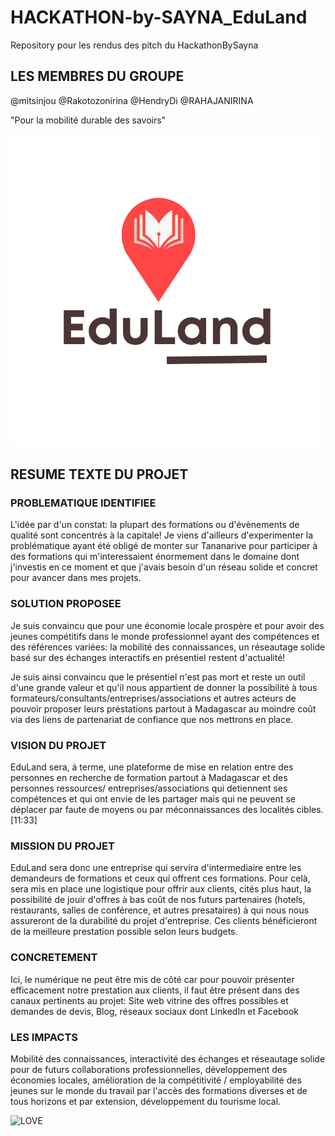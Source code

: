 # HACKATHON-by-SAYNA_EduLand

Repository pour les rendus des pitch du HackathonBySayna

## LES MEMBRES DU GROUPE

@mitsinjou
@Rakotozonirina
@HendryDi
@RAHAJANIRINA

"Pour la mobilité durable des savoirs"

![LOGO](./logo-EduLand.png)

## RESUME TEXTE DU PROJET

### PROBLEMATIQUE IDENTIFIEE

L'idée par d'un constat: la plupart des formations ou d'évènements de qualité sont concentrés à la capitale! Je viens d'ailleurs d'experimenter la problématique ayant été obligé de monter sur Tananarive pour participer à des formations qui m'interessaient énormement dans le domaine dont j'investis en ce moment et que j'avais besoin d'un réseau solide et concret pour avancer dans mes projets.

### SOLUTION PROPOSEE

Je suis convaincu que pour une économie locale prospère et pour avoir des jeunes compétitifs dans le monde professionnel ayant des compétences et des références variées: la mobilité des connaissances, un réseautage solide basé sur des échanges interactifs en présentiel restent d'actualité!

Je suis ainsi convaincu que le présentiel n'est pas mort et reste un outil d'une grande valeur et qu'il nous appartient de donner la possibilité à tous formateurs/consultants/entreprises/associations et autres acteurs de pouvoir proposer leurs préstations partout à Madagascar au moindre coût via des liens de partenariat de confiance que nos mettrons en place.

### VISION DU PROJET

EduLand sera, à terme, une plateforme de mise en relation entre des personnes en recherche de formation partout à Madagascar et des personnes ressources/ entreprises/associations qui detiennent ses compétences et qui ont envie de les partager mais qui ne peuvent se déplacer par faute de moyens ou par méconnaissances des localités cibles.
[11:33]

### MISSION DU PROJET

EduLand sera donc une entreprise qui servira d'intermediaire entre les demandeurs de formations et ceux qui offrent ces formations.
Pour celà, sera mis en place une logistique pour offrir aux clients, cités plus haut, la possibilité de jouir d'offres à bas coût de nos futurs partenaires (hotels, restaurants, salles de conférence, et autres presataires) à qui nous nous assureront de la durabilité du projet d'entreprise. Ces clients bénéficieront de la meilleure prestation possible selon leurs budgets.

### CONCRETEMENT

Ici, le numérique ne peut être mis de côté car pour pouvoir présenter efficacement notre prestation aux clients, il faut être présent dans des canaux pertinents au projet: Site web vitrine des offres possibles et demandes de devis, Blog, réseaux sociaux dont LinkedIn et Facebook

### LES IMPACTS

Mobilité des connaissances,
interactivité des échanges et réseautage solide pour de futurs collaborations professionnelles,
développement des économies locales,
amélioration de la compétitivité / employabilité des jeunes sur le monde du travail par l'accès des formations diverses et de tous horizons
et par extension, développement du tourisme local.

![LOVE](http://ForTheBadge.com/images/badges/built-with-love.svg)
